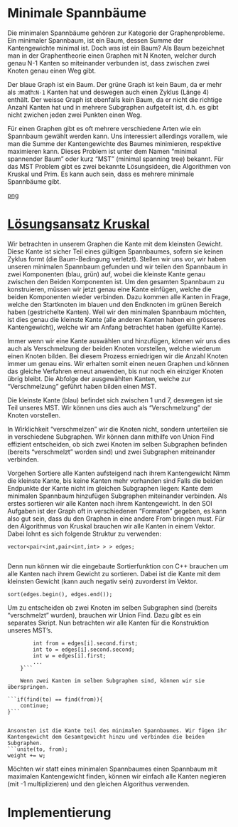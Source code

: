 # Minimale Spannbäume
Die minimalen Spannbäume gehören zur Kategorie der Graphenprobleme. Ein
minimaler Spannbaum, ist ein Baum, dessen Summe der Kantengewichte
minimal ist. Doch was ist ein Baum? Als Baum bezeichnet man in der
Graphentheorie einen Graphen mit N Knoten, welcher durch genau
N-1 Kanten so miteinander verbunden ist, dass zwischen zwei
Knoten genau einen Weg gibt.

Der blaue Graph ist ein Baum. Der grüne Graph ist kein Baum, da er mehr als :math:`N-1` Kanten hat und deswegen auch einen Zyklus (Länge 4) enthält. Der weisse Graph ist ebenfalls kein Baum, da er nicht die richtige Anzahl Kanten hat und in mehrere Subgraphen aufgeteilt ist, d.h. es gibt nicht zwichen jeden zwei Punkten einen Weg.

Für einen Graphen gibt es oft mehrere verschiedene Arten wie ein Spannbaum gewählt werden kann. Uns interessiert allerdings vorallem, wie man die Summe der Kantengewichte des Baumes minimieren, respektive maximieren kann. Dieses Problem ist unter dem Namen “minimal spannender Baum” oder kurz “MST” (minimal spanning tree) bekannt. Für das MST Problem gibt es zwei bekannte Lösungsideen, die Algorithmen von Kruskal und Prim. Es kann auch sein, dass es mehrere minimale Spannbäume gibt.

[png](https://i.imgur.com/Kn4u4mK.png)

# [Lösungsansatz Kruskal](https://i.imgur.com/5vwi3X9.png)
Wir betrachten in unserem Graphen die Kante mit dem kleinsten Gewicht. Diese Kante ist sicher Teil eines gültigen Spannbaumes, sofern sie keinen Zyklus formt (die Baum-Bedingung verletzt). Stellen wir uns vor, wir haben unseren minimalen Spannbaum gefunden und wir teilen den Spannbaum in zwei Komponenten (blau, grün) auf, wobei die kleinste Kante genau zwischen den Beiden Komponenten ist. Um den gesamten Spannbaum zu konstruieren, müssen wir jetzt genau eine Kante einfügen, welche die beiden Komponenten wieder verbinden. Dazu kommen alle Kanten in Frage, welche den Startknoten im blauen und den Endknoten im grünen Bereich haben (gestrichelte Kanten). Weil wir den minimalen Spannbaum möchten, ist dies genau die kleinste Kante (alle anderen Kanten haben ein grösseres Kantengewicht), welche wir am Anfang betrachtet haben (gefüllte Kante).

Immer wenn wir eine Kante auswählen und hinzufügen, können wir uns dies auch als Verschmelzung der beiden Knoten vorstellen, welche wiederum einen Knoten bilden. Bei diesem Prozess erniedrigen wir die Anzahl Knoten immer um genau eins. Wir erhalten somit einen neuen Graphen und können das gleiche Verfahren erneut anwenden, bis nur noch ein einziger Knoten übrig bleibt. Die Abfolge der ausgewählten Kanten, welche zur “Verschmelzung” geführt haben bilden einen MST.

Die kleinste Kante (blau) befindet sich zwischen 1 und 7, deswegen ist sie Teil unseres MST. Wir können uns dies auch als “Verschmelzung” der Knoten vorstellen.

In Wirklichkeit “verschmelzen” wir die Knoten nicht, sondern unterteilen sie in verschiedene Subgraphen. Wir können dann mithilfe von Union Find effizient entscheiden, ob sich zwei Knoten im selben Subgraphen befinden (bereits “verschmelzt” worden sind) und zwei Subgraphen miteinander verbinden.

Vorgehen
Sortiere alle Kanten aufsteigend nach ihrem Kantengewicht
Nimm die kleinste Kante, bis keine Kanten mehr vorhanden sind
Falls die beiden Endpunkte der Kante nicht im gleichen Subgraphen liegen:
Kante dem minimalen Spannbaum hinzufügen
Subgraphen miteinander verbinden.
Als erstes sortieren wir alle Kanten nach ihrem Kantengewicht. In den SOI Aufgaben ist der Graph oft in verschiedenen “Formaten” gegeben, es kann also gut sein, dass du den Graphen in eine andere From bringen must. Für den Algorithmus von Kruskal brauchen wir alle Kanten in einem Vektor. Dabei lohnt es sich folgende Struktur zu verwenden:


```// gewicht, von, zu
vector<pair<int,pair<int,int> > > edges;


```

Denn nun können wir die eingebaute Sortierfunktion con C++ brauchen um alle Kanten nach ihrem Gewicht zu sortieren. Dabei ist die Kante mit dem kleinsten Gewicht (kann auch negativ sein) zuvorderst im Vektor.

```sort(edges.begin(), edges.end());```

Um zu entscheiden ob zwei Knoten im selben Subgraphen sind (bereits “verschmelzt” wurden), brauchen wir Union Find. Dazu gibt es ein separates Skript. Nun betrachten wir alle Kanten für die Konstruktion unseres MST’s.

```for(int i=0; i<(int)edges.size();i++){
        int from = edges[i].second.first;
        int to = edges[i].second.second;
        int w = edges[i].first;
        ...
    }```
    
    Wenn zwei Kanten im selben Subgraphen sind, können wir sie überspringen.

```if(find(to) == find(from)){
    continue;
}```


Ansonsten ist die Kante teil des minimalen Spannbaumes. Wir fügen ihr Kantengewicht dem Gesamtgewicht hinzu und verbinden die beiden Subgraphen.
```unite(to, from);
weight += w;
```

Möchten wir statt eines minimalen Spannbaumes einen Spannbaum mit
maximalen Kantengewicht finden, können wir einfach alle Kanten negieren
(mit -1 multiplizieren) und den gleichen Algorithus verwenden.

# Implementierung

